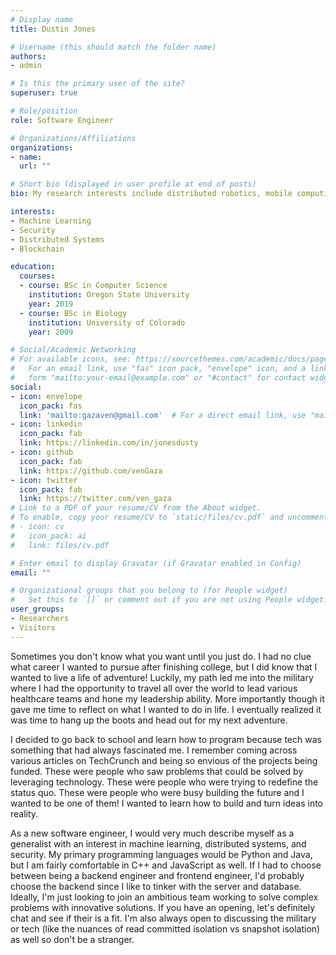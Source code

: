 ```yaml
---
# Display name
title: Dustin Jones

# Username (this should match the folder name)
authors:
- admin

# Is this the primary user of the site?
superuser: true

# Role/position
role: Software Engineer

# Organizations/Affiliations
organizations:
- name: 
  url: ""

# Short bio (displayed in user profile at end of posts)
bio: My research interests include distributed robotics, mobile computing and programmable matter.

interests:
- Machine Learning
- Security
- Distributed Systems
- Blockchain

education:
  courses:
  - course: BSc in Computer Science
    institution: Oregon State University
    year: 2019
  - course: BSc in Biology
    institution: University of Colorado 
    year: 2009

# Social/Academic Networking
# For available icons, see: https://sourcethemes.com/academic/docs/page-builder/#icons
#   For an email link, use "fas" icon pack, "envelope" icon, and a link in the
#   form "mailto:your-email@example.com" or "#contact" for contact widget.
social:
- icon: envelope
  icon_pack: fas
  link: 'mailto:gazaven@gmail.com'  # For a direct email link, use "mailto:test@example.org".
- icon: linkedin
  icon_pack: fab
  link: https://linkedin.com/in/jonesdusty
- icon: github
  icon_pack: fab
  link: https://github.com/venGaza
- icon: twitter
  icon_pack: fab
  link: https://twitter.com/ven_gaza
# Link to a PDF of your resume/CV from the About widget.
# To enable, copy your resume/CV to `static/files/cv.pdf` and uncomment the lines below.
# - icon: cv
#   icon_pack: ai
#   link: files/cv.pdf

# Enter email to display Gravatar (if Gravatar enabled in Config)
email: ""

# Organizational groups that you belong to (for People widget)
#   Set this to `[]` or comment out if you are not using People widget.
user_groups:
- Researchers
- Visitors
---
```


Sometimes you don't know what you want until you just do. I had no clue what career I wanted to pursue after finishing college, but I did know that I wanted to live a life of adventure! Luckily, my path led me into the military where I had the opportunity to travel all over the world to lead various healthcare teams and hone my leadership ability. More importantly though it gave me time to reflect on what I wanted to do in life. I eventually realized it was time to hang up the boots and head out for my next adventure.

I decided to go back to school and learn how to program because tech was something that had always fascinated me. I remember coming across various articles on TechCrunch and being so envious of the projects being funded. These were people who saw problems that could be solved by leveraging technology. These were people who were trying to redefine the status quo. These were people who were busy building the future and I wanted to be one of them! I wanted to learn how to build and turn ideas into reality.

As a new software engineer, I would very much describe myself as a generalist with an interest in machine learning, distributed systems, and security. My primary programming languages would be Python and Java, but I am fairly comfortable in C++ and JavaScript as well. If I had to choose between being a backend engineer and frontend engineer, I'd probably choose the backend since I like to tinker with the server and database. Ideally, I'm just looking to join an ambitious team working to solve complex problems with innovative solutions. If you have an opening, let's definitely chat and see if their is a fit. I'm also always open to discussing the military or tech (like the nuances of read committed isolation vs snapshot isolation) as well so don't be a stranger.
